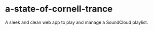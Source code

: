 a-state-of-cornell-trance
=========================

A sleek and clean web app to play and manage a SoundCloud playlist.
